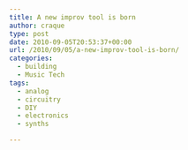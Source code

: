 ```yaml
---
title: A new improv tool is born
author: craque
type: post
date: 2010-09-05T20:53:37+00:00
url: /2010/09/05/a-new-improv-tool-is-born/
categories:
  - building
  - Music Tech
tags:
  - analog
  - circuitry
  - DIY
  - electronics
  - synths

---
```

